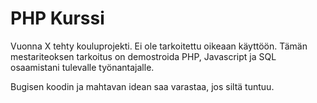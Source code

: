 # PHP Kurssi

Vuonna X tehty kouluprojekti. Ei ole tarkoitettu oikeaan käyttöön. Tämän mestariteoksen tarkoitus on demostroida PHP, Javascript ja SQL osaamistani tulevalle työnantajalle. 

Bugisen koodin ja mahtavan idean saa varastaa, jos siltä tuntuu. 

